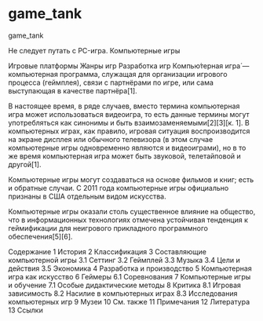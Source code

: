 # game_tank
game_tank


Не следует путать с PC-игра.
Компьютерные игры

Игровые платформы
Жанры игр
Разработка игр
Компью́терная игра́ — компьютерная программа, служащая для организации игрового процесса (геймплея), связи с партнёрами по игре, или сама выступающая в качестве партнёра[1].

В настоящее время, в ряде случаев, вместо термина компьютерная игра может использоваться видеоигра, то есть данные термины могут употребляться как синонимы и быть взаимозаменяемыми[2][3][к. 1]. В компьютерных играх, как правило, игровая ситуация воспроизводится на экране дисплея или обычного телевизора (в этом случае компьютерные игры одновременно являются и видеоиграми), но в то же время компьютерная игра может быть звуковой, телетайповой и другой[1].

Компьютерные игры могут создаваться на основе фильмов и книг; есть и обратные случаи. С 2011 года компьютерные игры официально признаны в США отдельным видом искусства.

Компьютерные игры оказали столь существенное влияние на общество, что в информационных технологиях отмечена устойчивая тенденция к геймификации для неигрового прикладного программного обеспечения[5][6].


Содержание
1	История
2	Классификация
3	Составляющие компьютерной игры
3.1	Сеттинг
3.2	Геймплей
3.3	Музыка
3.4	Цели и действия
3.5	Экономика
4	Разработка и производство
5	Компьютерная игра как искусство
6	Геймеры
6.1	Соревнования
7	Компьютерные игры и обучение
7.1	Особые дидактические методы
8	Критика
8.1	Игровая зависимость
8.2	Насилие в компьютерных играх
8.3	Исследования компьютерных игр
9	Музеи
10	См. также
11	Примечания
12	Литература
13	Ссылки
